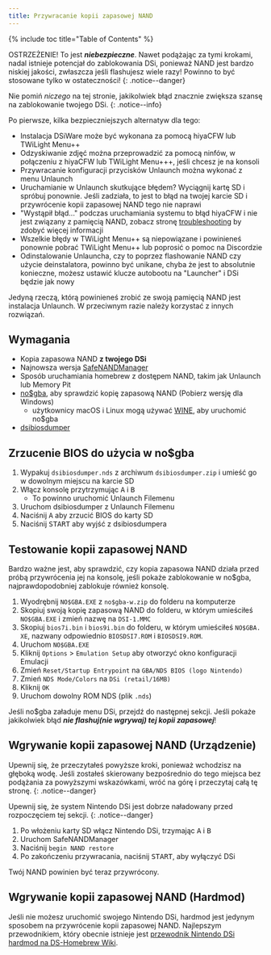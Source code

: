 ```yaml
---
title: Przywracanie kopii zapasowej NAND
---
```


{% include toc title="Table of Contents" %}

OSTRZEŻENIE! To jest ***niebezpieczne***. Nawet podążając za tymi krokami, nadal istnieje potencjał do zablokowania DSi, ponieważ NAND jest bardzo niskiej jakości, zwłaszcza jeśli flashujesz wiele razy! Powinno to być stosowane tylko w ostateczności!
{: .notice--danger}

Nie pomiń *niczego* na tej stronie, jakikolwiek błąd znacznie zwiększa szansę na zablokowanie twojego DSi.
{: .notice--info}

Po pierwsze, kilka bezpieczniejszych alternatyw dla tego:
- Instalacja DSiWare może być wykonana za pomocą hiyaCFW lub TWiLight Menu++
- Odzyskiwanie zdjęć można przeprowadzić za pomocą ninfów, w połączeniu z hiyaCFW lub TWiLight Menu+++, jeśli chcesz je na konsoli
- Przywracanie konfiguracji przycisków Unlaunch można wykonać z menu Unlaunch
- Uruchamianie w Unlaunch skutkujące błędem? Wyciągnij kartę SD i spróbuj ponownie. Jeśli zadziała, to jest to błąd na twojej karcie SD i przywrócenie kopii zapasowej NAND tego nie naprawi
- "Wystąpił błąd..." podczas uruchamiania systemu to błąd hiyaCFW i nie jest związany z pamięcią NAND, zobacz stronę [troubleshooting](https://wiki.ds-homebrew.com/hiyacfw/troubleshooting) by zdobyć więcej informacji
- Wszelkie błędy w TWiLight Menu++ są niepowiązane i powinieneś ponownie pobrać TWiLight Menu++ lub poprosić o pomoc na Discordzie
- Odinstalowanie Unlauncha, czy to poprzez flashowanie NAND czy użycie deinstalatora, powinno być unikane, chyba że jest to absolutnie konieczne, możesz ustawić klucze autobootu na "Launcher" i DSi będzie jak nowy

Jedyną rzeczą, którą powinieneś zrobić ze swoją pamięcią NAND jest instalacja Unlaunch. W przeciwnym razie należy korzystać z innych rozwiązań.

## Wymagania
- Kopia zapasowa NAND **z twojego DSi**
- Najnowsza wersja [SafeNANDManager](https://github.com/DS-Homebrew/SafeNANDManager/releases/latest/download/SafeNANDManager.nds)
- Sposób uruchamiania homebrew z dostępem NAND, takim jak Unlaunch lub Memory Pit
- [no$gba](https://problemkaputt.de/gba.htm), aby sprawdzić kopię zapasową NAND (Pobierz wersję dla Windows)
  - użytkownicy macOS i Linux mogą używać [WINE](https://winehq.org), aby uruchomić no$gba
- [dsibiosdumper](http://melonds.kuribo64.net/downloads/dsibiosdumper.7z)

## Zrzucenie BIOS do użycia w no$gba
1. Wypakuj `dsibiosdumper.nds` z archiwum `dsibiosdumper.zip` i umieść go w dowolnym miejscu na karcie SD
2. Włącz konsolę przytrzymując <kbd class="face">A</kbd> i <kbd class="face">B</kbd>
   - To powinno uruchomić Unlaunch Filemenu
3. Uruchom dsibiosdumper z Unlaunch Filemenu
4. Naciśnij <kbd class="face">A</kbd> aby zrzucić BIOS do karty SD
5. Naciśnij <kbd>START</kbd> aby wyjść z dsibiosdumpera

## Testowanie kopii zapasowej NAND
Bardzo ważne jest, aby sprawdzić, czy kopia zapasowa NAND działa przed próbą przywrócenia jej na konsolę, jeśli pokaże zablokowanie w no$gba, najprawdopodobniej zablokuje również konsolę.
1. Wyodrębnij `NO$GBA.EXE` z `no$gba-w.zip` do folderu na komputerze
2. Skopiuj swoją kopię zapasową NAND do folderu, w którym umieściłeś `NO$GBA.EXE` i zmień nazwę na `DSI-1.MMC`
3. Skopiuj `bios7i.bin` i `bios9i.bin` do folderu, w którym umieściłeś `NO$GBA. XE`, nazwany odpowiednio `BIOSDSI7.ROM` i `BIOSDSI9.ROM`.
4. Uruchom `NO$GBA.EXE`
5. Kliknij `Options` > `Emulation Setup` aby otworzyć okno konfiguracji Emulacji
6. Zmień `Reset/Startup Entrypoint` na `GBA/NDS BIOS (logo Nintendo)`
7. Zmień `NDS Mode/Colors` na `DSi (retail/16MB)`
8. Kliknij `OK`
9. Uruchom dowolny ROM NDS (plik `.nds`)

Jeśli no$gba załaduje menu DSi, przejdź do następnej sekcji. Jeśli pokaże jakikolwiek błąd ***nie flashuj(nie wgrywaj) tej kopii zapasowej***!

## Wgrywanie kopii zapasowej NAND (Urządzenie)

Upewnij się, że przeczytałeś powyższe kroki, ponieważ wchodzisz na głęboką wodę. Jeśli zostałeś skierowany bezpośrednio do tego miejsca bez podążania za powyższymi wskazówkami, wróć na górę i przeczytaj całą tę stronę.
{: .notice--danger}

Upewnij się, że system Nintendo DSi jest dobrze naładowany przed rozpoczęciem tej sekcji.
{: .notice--danger}

1. Po włożeniu karty SD włącz Nintendo DSi, trzymając <kbd class="face">A</kbd> i <kbd class="face">B</kbd>
3. Uruchom SafeNANDManager
4. Naciśnij `begin NAND restore`
6. Po zakończeniu przywracania, naciśnij <kbd>START</kbd>, aby wyłączyć DSi

Twój NAND powinien być teraz przywrócony.

## Wgrywanie kopii zapasowej NAND (Hardmod)
Jeśli nie możesz uruchomić swojego Nintendo DSi, hardmod jest jedynym sposobem na przywrócenie kopii zapasowej NAND. Najlepszym przewodnikiem, który obecnie istnieje jest [ przewodnik Nintendo DSi hardmod na DS-Homebrew Wiki](https://wiki.ds-homebrew.com/ds-index/hardmod#nintendo-dsi).
